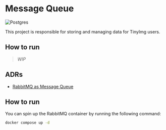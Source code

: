 # Message Queue

![Postgres](https://img.shields.io/badge/postgres-%23316192.svg?style=for-the-badge&logo=postgresql&logoColor=white)

This project is responsible for storing and managing data for TinyImg users.

## How to run

> _*WIP*_

## ADRs

- [RabbitMQ as Message Queue ](./adr/ADR1.md)

## How to run

You can spin up the RabbitMQ container by running the following command:

```bash
docker compose up -d
```
